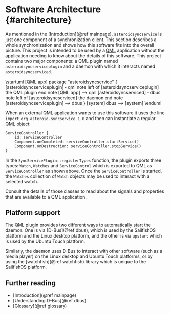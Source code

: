 # Software Architecture {#architecture} #
As mentioned in the [Introduction](@ref mainpage), `asteroidsyncservice` is just one component of a synchronization client.  This section describes a whole synchronization and shows how this software fits into the overall picture.  This project is intended to be used by a [QML](https://doc.qt.io/qt-5/qmlapplications.html) application without the application needing to know about the details of this software.  This project contains two major components: a QML plugin named `asteroidsyncserviceplugin` and a daemon with which it interacts named `asteroidsyncserviced`.  

\startuml
[QML app]
package "asteroidsyncservice" {
    [asteroidsyncserviceplugin] - qml
    note left of [asteroidsyncserviceplugin]
        the QML plugin
    end note
    [QML app] --> qml
    [asteroidsyncserviced] - dbus
    note left of [asteroidsyncserviced]
        the daemon
    end note
    [asteroidsyncserviceplugin] --> dbus
}
[system] 
dbus --> [system]
\enduml

When an external QML application wants to use this software it uses the line `import org.asteroid.syncservice 1.0` and then can instantiate a regular QML object:

```
ServiceController {
    id: serviceController
    Component.onCompleted: serviceController.startService()
    Component.onDestruction: serviceController.stopService()
}
```

In the `SyncServicePlugin::registerTypes` function, the plugin exports three types: `Watch`, `Watches` and `ServiceControl` which is exported to QML as `ServiceController` as shown above.  Once the `ServiceController` is started, the `Watches` collection of `Watch` objects may be used to interact with a selected watch.

Consult the details of those classes to read about the signals and properties that are available to a QML application.

## Platform support ##
The QML plugin provides two different ways to automatically start the daemon.  One is via [D-Bus](@ref dbus), which is used by the SailfishOS platform and the Linux desktop platform, and the other is via `upstart` which is used by the Ubuntu Touch platform.

Similarly, the daemon uses D-Bus to interact with other software (such as a media player) on the Linux desktop and Ubuntu Touch platforms, or by using the [watchfish](@ref watchfish) library which is unique to the SailfishOS platform.

## Further reading ##

- [Introduction](@ref mainpage)
- [Understanding D-Bus](@ref dbus)
- [Glossary](@ref glossary)
